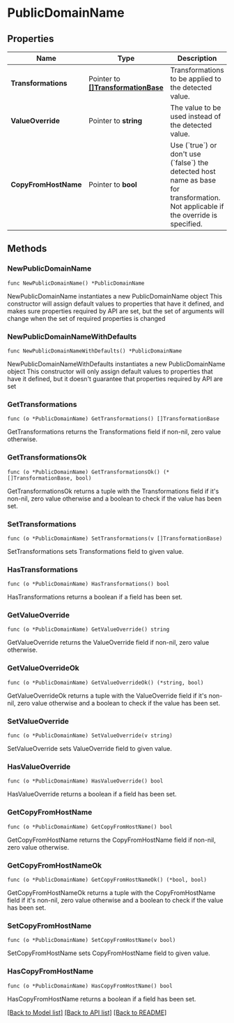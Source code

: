 # PublicDomainName

## Properties

Name | Type | Description | Notes
------------ | ------------- | ------------- | -------------
**Transformations** | Pointer to [**[]TransformationBase**](TransformationBase.md) | Transformations to be applied to the detected value. | [optional] 
**ValueOverride** | Pointer to **string** | The value to be used instead of the detected value. | [optional] 
**CopyFromHostName** | Pointer to **bool** | Use (&#x60;true&#x60;) or don&#39;t use (&#x60;false&#x60;) the detected host name as base for transformation.    Not applicable if the override is specified. | [optional] 

## Methods

### NewPublicDomainName

`func NewPublicDomainName() *PublicDomainName`

NewPublicDomainName instantiates a new PublicDomainName object
This constructor will assign default values to properties that have it defined,
and makes sure properties required by API are set, but the set of arguments
will change when the set of required properties is changed

### NewPublicDomainNameWithDefaults

`func NewPublicDomainNameWithDefaults() *PublicDomainName`

NewPublicDomainNameWithDefaults instantiates a new PublicDomainName object
This constructor will only assign default values to properties that have it defined,
but it doesn't guarantee that properties required by API are set

### GetTransformations

`func (o *PublicDomainName) GetTransformations() []TransformationBase`

GetTransformations returns the Transformations field if non-nil, zero value otherwise.

### GetTransformationsOk

`func (o *PublicDomainName) GetTransformationsOk() (*[]TransformationBase, bool)`

GetTransformationsOk returns a tuple with the Transformations field if it's non-nil, zero value otherwise
and a boolean to check if the value has been set.

### SetTransformations

`func (o *PublicDomainName) SetTransformations(v []TransformationBase)`

SetTransformations sets Transformations field to given value.

### HasTransformations

`func (o *PublicDomainName) HasTransformations() bool`

HasTransformations returns a boolean if a field has been set.

### GetValueOverride

`func (o *PublicDomainName) GetValueOverride() string`

GetValueOverride returns the ValueOverride field if non-nil, zero value otherwise.

### GetValueOverrideOk

`func (o *PublicDomainName) GetValueOverrideOk() (*string, bool)`

GetValueOverrideOk returns a tuple with the ValueOverride field if it's non-nil, zero value otherwise
and a boolean to check if the value has been set.

### SetValueOverride

`func (o *PublicDomainName) SetValueOverride(v string)`

SetValueOverride sets ValueOverride field to given value.

### HasValueOverride

`func (o *PublicDomainName) HasValueOverride() bool`

HasValueOverride returns a boolean if a field has been set.

### GetCopyFromHostName

`func (o *PublicDomainName) GetCopyFromHostName() bool`

GetCopyFromHostName returns the CopyFromHostName field if non-nil, zero value otherwise.

### GetCopyFromHostNameOk

`func (o *PublicDomainName) GetCopyFromHostNameOk() (*bool, bool)`

GetCopyFromHostNameOk returns a tuple with the CopyFromHostName field if it's non-nil, zero value otherwise
and a boolean to check if the value has been set.

### SetCopyFromHostName

`func (o *PublicDomainName) SetCopyFromHostName(v bool)`

SetCopyFromHostName sets CopyFromHostName field to given value.

### HasCopyFromHostName

`func (o *PublicDomainName) HasCopyFromHostName() bool`

HasCopyFromHostName returns a boolean if a field has been set.


[[Back to Model list]](../README.md#documentation-for-models) [[Back to API list]](../README.md#documentation-for-api-endpoints) [[Back to README]](../README.md)


